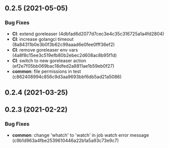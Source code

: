 ## 0.2.5 (2021-05-05)


### Bug Fixes

* **CI**: extend goreleaser (4dbfad6d2077d7cec3e4c35c316725a1a4fd2804)
* **CI**: increase golangci timeout (8a84311b0e3b0f3b62c99aaad6e0fee0fff36ef2)
* **CI**: remove goreleaser env vars (4a8f8c15ee3c519efb80b2ebec2d608ac8b95f1d)
* **CI**: switch to new goreleaser action (ef2e7f05bb069bac18dfed2a8811ae1b59eb0f27)
* **common**: file permissions in test (c862408994c856c9d3aa9693bbf6db5ad21a5086)



## 0.2.4 (2021-03-25)



## 0.2.3 (2021-02-22)


### Bug Fixes

* **common**: change 'whatch' to 'watch' in job watch error message (c9b1d963a4fbe2539610446a22b1a5a93c73e9c7)



